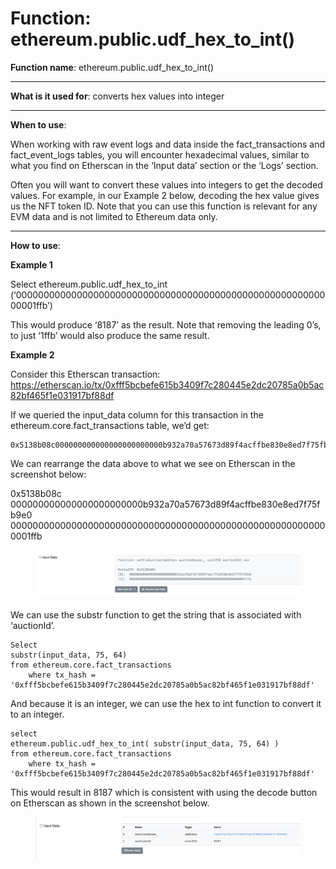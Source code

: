 # Function: ethereum.public.udf\_hex\_to\_int()

**Function name**: ethereum.public.udf\_hex\_to\_int()

****

**What is it used for**: converts hex values into integer

****

**When to use**:&#x20;

When working with raw event logs and data inside the fact\_transactions and fact\_event\_logs tables, you will encounter hexadecimal values, similar to what you find on Etherscan in the ‘Input data’ section or the ‘Logs’ section.

Often you will want to convert these values into integers to get the decoded values. For example, in our Example 2 below, decoding the hex value gives us the NFT token ID. Note that you can use this function is relevant for any EVM data and is not limited to Ethereum data only.&#x20;

****

**How to use**:

**Example 1**

Select ethereum.public.udf\_hex\_to\_int (‘0000000000000000000000000000000000000000000000000000000000001ffb’)

This would produce ‘8187’ as the result. Note that removing the leading 0’s, to just ‘1ffb’ would also produce the same result.



**Example 2**

Consider this Etherscan transaction: https://etherscan.io/tx/0xfff5bcbefe615b3409f7c280445e2dc20785a0b5ac82bf465f1e031917bf88df

If we queried the input\_data column for this transaction in the ethereum.core.fact\_transactions table, we’d get:&#x20;

```
0x5138b08c000000000000000000000000b932a70a57673d89f4acffbe830e8ed7f75fb9e00000000000000000000000000000000000000000000000000000000000001ffb
```

We can rearrange the data above to what we see on Etherscan in the screenshot below:&#x20;

0x5138b08c\
000000000000000000000000b932a70a57673d89f4acffbe830e8ed7f75fb9e0\
0000000000000000000000000000000000000000000000000000000000001ffb

<figure><img src="../../../.gitbook/assets/Screenshot 2022-09-14 at 10.33.11 AM.png" alt=""><figcaption></figcaption></figure>

We can use the substr function to get the string that is associated with ‘auctionId’.

```
Select 
substr(input_data, 75, 64) 
from ethereum.core.fact_transactions 
    where tx_hash = '0xfff5bcbefe615b3409f7c280445e2dc20785a0b5ac82bf465f1e031917bf88df'
```

And because it is an integer, we can use the hex to int function to convert it to an integer.

```
select 
ethereum.public.udf_hex_to_int( substr(input_data, 75, 64) ) 
from ethereum.core.fact_transactions 
    where tx_hash = '0xfff5bcbefe615b3409f7c280445e2dc20785a0b5ac82bf465f1e031917bf88df'
```

This would result in 8187 which is consistent with using the decode button on Etherscan as shown in the screenshot below.

<figure><img src="../../../.gitbook/assets/Screenshot 2022-09-14 at 10.33.24 AM.png" alt=""><figcaption></figcaption></figure>
